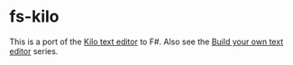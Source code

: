 # fs-kilo

This is a port of the [Kilo text editor](https://github.com/antirez/kilo) to F#. Also see the [Build your own text editor](https://viewsourcecode.org/snaptoken/kilo/index.html) series.

